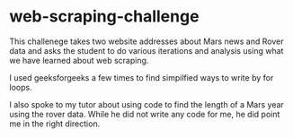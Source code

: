 # web-scraping-challenge

This challenege takes two website addresses about Mars news and Rover data and asks the student to do various iterations and analysis using what we have learned about web scraping.

I used geeksforgeeks a few times to find simpilfied ways to write by for loops.

I also spoke to my tutor about using code to find the length of a Mars year using the rover data. While he did not write any code for me, he did point me in the right direction.
